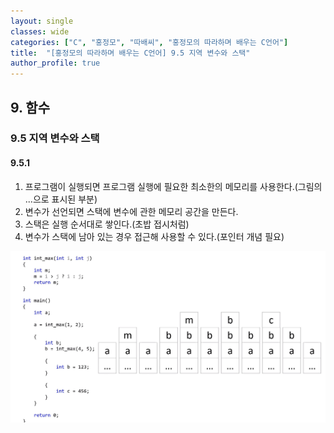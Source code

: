 ```yaml
---
layout: single
classes: wide
categories: ["C", "홍정모", "따배씨", "홍정모의 따라하며 배우는 C언어"]
title:  "[홍정모의 따라하며 배우는 C언어] 9.5 지역 변수와 스택"
author_profile: true
---
```


## 9. 함수
### 9.5 지역 변수와 스택
#### 9.5.1 

1. 프로그램이 실행되면 프로그램 실행에 필요한 최소한의 메모리를 사용한다.(그림의 ...으로 표시된 부분)
2. 변수가 선언되면 스택에 변수에 관한 메모리 공간을 만든다.
3. 스택은 실행 순서대로 쌓인다.(초밥 접시처럼)
4. 변수가 스택에 남아 있는 경우 접근해 사용할 수 있다.(포인터 개념 필요)

![image](/assets/images/tbc/9.5.1.jpg)
